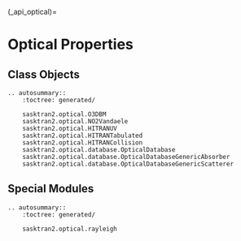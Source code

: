 
(_api_optical)=
# Optical Properties

## Class Objects

```{eval-rst}
.. autosummary::
    :toctree: generated/

    sasktran2.optical.O3DBM
    sasktran2.optical.NO2Vandaele
    sasktran2.optical.HITRANUV
    sasktran2.optical.HITRANTabulated
    sasktran2.optical.HITRANCollision
    sasktran2.optical.database.OpticalDatabase
    sasktran2.optical.database.OpticalDatabaseGenericAbsorber
    sasktran2.optical.database.OpticalDatabaseGenericScatterer
```

## Special Modules

```{eval-rst}
.. autosummary::
    :toctree: generated/

    sasktran2.optical.rayleigh
```
